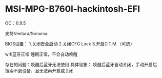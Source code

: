 # MSI-MPG-B760I-hackintosh-EFI

OC：0.9.5

支持Ventura/Sonoma

BIOS设置：
1.关闭安全启动
2.关闭CFG Lock
3.开启D.T.M.（可选）

wifi蓝牙正常
睡眠正常，不会自动唤醒

存在的问题：唤醒后蓝牙无法使用
具体现象：
唤醒后蓝牙自动关闭，手动开启后搜索不到设备，且无法再开启或关闭
